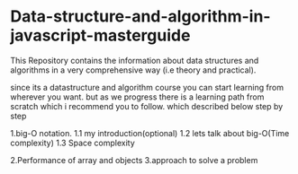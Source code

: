 # Data-structure-and-algorithm-in-javascript-masterguide
This Repository  contains the information about data structures and algorithms in a very comprehensive way (i.e theory and practical).

since its a datastructure and algorithm course you can start learning from wherever you want. but as we progress there is a learning path from scratch which i recommend you to follow. which described below step by step

1.big-O notation.
1.1 my introduction(optional)
1.2 lets talk about big-O(Time complexity)
1.3 Space complexity

2.Performance of array and objects 
3.approach to solve a problem
